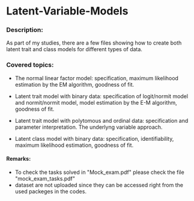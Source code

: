 # Latent-Variable-Models
### Description: 
As part of my studies, there are a few files showing how to create both latent trait and class models for different types of data.

### Covered topics:
- The normal linear factor model: specification, maximum likelihood estimation by the EM algorithm, goodness of fit.

- Latent trait model with binary data: specification of logit/normit model and normit/normit model, model estimation by the E-M algorithm, goodness of fit.

- Latent trait model with polytomous and ordinal data: specification and parameter interpretation. The underlyng variable approach.

- Latent class model with binary data: specification, identifiability, maximum likelihood estimation, goodness of fit.

#### Remarks:
- To check the tasks solved in "Mock_exam.pdf" please check the file "mock_exam_tasks.pdf"
- dataset are not uploaded since they can be accessed right from the used packeges in the codes.
